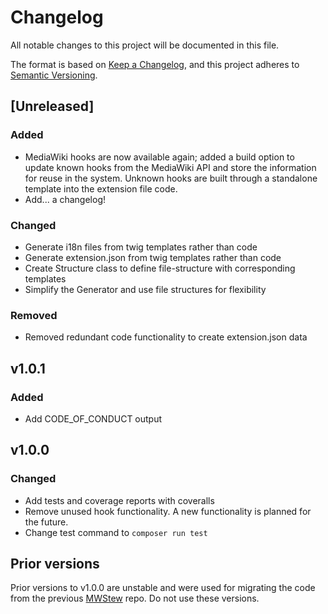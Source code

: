 # Changelog

All notable changes to this project will be documented in this file.

The format is based on [Keep a Changelog](https://keepachangelog.com/en/1.0.0/),
and this project adheres to [Semantic Versioning](https://semver.org/spec/v2.0.0.html).

## [Unreleased]
### Added
- MediaWiki hooks are now available again; added a build option to update known hooks from the MediaWiki API and store the information for reuse in the system. Unknown hooks are built through a standalone template into the extension file code.
- Add... a changelog!

### Changed
- Generate i18n files from twig templates rather than code
- Generate extension.json from twig templates rather than code
- Create Structure class to define file-structure with corresponding templates
- Simplify the Generator and use file structures for flexibility

### Removed
- Removed redundant code functionality to create extension.json data

## v1.0.1
### Added
- Add CODE_OF_CONDUCT output

## v1.0.0
### Changed
- Add tests and coverage reports with coveralls
- Remove unused hook functionality. A new functionality is planned for the future.
- Change test command to `composer run test`

## Prior versions
Prior versions to v1.0.0 are unstable and were used for migrating the code from the previous [MWStew](https://github.com/mooeypoo/MWStew) repo. Do not use these versions.
